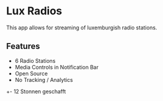  # Lux Radios
 
This app allows for streaming of luxemburgish radio stations.

## Features

- 6 Radio Stations
- Media Controls in Notification Bar
- Open Source
- No Tracking / Analytics

+- 12 Stonnen geschafft
